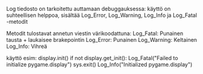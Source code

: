 Log tiedosto on tarkoitettu auttamaan debuggauksessa:
käyttö on suhteellisen helppoa, sisältää Log_Error, Log_Warning, Log_Info ja Log_Fatal -metodit

Metodit tulostavat annetun viestin värikoodattuna:
Log_Fatal:   Punainen tausta + laukaisee brakepointin
Log_Error:   Punainen
Log_Warning: Keltainen
Log_Info:    Vihreä

käyttö esim:
    display.init()
    if not display.get_init():
        Log_Fatal("Failed to initialize pygame.display")
        sys.exit()
     Log_Info("Initialized pygame.display")
